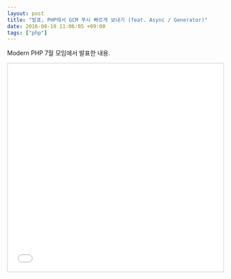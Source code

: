```yaml
---
layout: post
title: "발표, PHP에서 GCM 푸시 빠르게 보내기 (feat. Async / Generator)"
date: 2016-08-10 11:06:05 +09:00
tags: ["php"]
---
```


Modern PHP 7월 모임에서 발표한 내용.

<iframe src="//www.slideshare.net/slideshow/embed_code/key/rXOMXVaYIaeMLz" width="595" height="485" frameborder="0" marginwidth="0" marginheight="0" scrolling="no" style="border:1px solid #CCC; border-width:1px; margin-bottom:5px; max-width: 100%;" allowfullscreen> </iframe>
